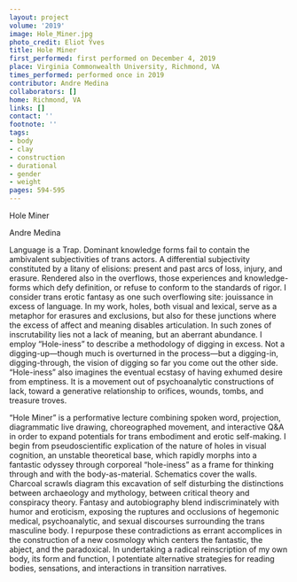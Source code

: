 ```yaml
---
layout: project
volume: '2019'
image: Hole_Miner.jpg
photo_credit: Eliot Ÿves
title: Hole Miner
first_performed: first performed on December 4, 2019
place: Virginia Commonwealth University, Richmond, VA
times_performed: performed once in 2019
contributor: Andre Medina
collaborators: []
home: Richmond, VA
links: []
contact: ''
footnote: ''
tags:
- body
- clay
- construction
- durational
- gender
- weight
pages: 594-595
---
```



Hole Miner

Andre Medina

Language is a Trap. Dominant knowledge forms fail to contain the ambivalent subjectivities of trans actors. A differential subjectivity constituted by a litany of elisions: present and past arcs of loss, injury, and erasure. Rendered also in the overflows, those experiences and knowledge-forms which defy definition, or refuse to conform to the standards of rigor. I consider trans erotic fantasy as one such overflowing site: jouissance in excess of language. In my work, holes, both visual and lexical, serve as a metaphor for erasures and exclusions, but also for these junctions where the excess of affect and meaning disables articulation. In such zones of inscrutability lies not a lack of meaning, but an aberrant abundance. I employ “Hole-iness” to describe a methodology of digging in excess. Not a digging-up—though much is overturned in the process—but a digging-in, digging-through, the vision of digging so far you come out the other side. “Hole-iness” also imagines the eventual ecstasy of having exhumed desire from emptiness. It is a movement out of psychoanalytic constructions of lack, toward a generative relationship to orifices, wounds, tombs, and treasure troves.

“Hole Miner” is a performative lecture combining spoken word, projection, diagrammatic live drawing, choreographed movement, and interactive Q&A in order to expand potentials for trans embodiment and erotic self-making. I begin from pseudoscientific explication of the nature of holes in visual cognition, an unstable theoretical base, which rapidly morphs into a fantastic odyssey through corporeal “hole-iness” as a frame for thinking through and with the body-as-material. Schematics cover the walls. Charcoal scrawls diagram this excavation of self disturbing the distinctions between archaeology and mythology, between critical theory and conspiracy theory. Fantasy and autobiography blend indiscriminately with humor and eroticism, exposing the ruptures and occlusions of hegemonic medical, psychoanalytic, and sexual discourses surrounding the trans masculine body. I repurpose these contradictions as errant accomplices in the construction of a new cosmology which centers the fantastic, the abject, and the paradoxical. In undertaking a radical reinscription of my own body, its form and function, I potentiate alternative strategies for reading bodies, sensations, and interactions in transition narratives.
